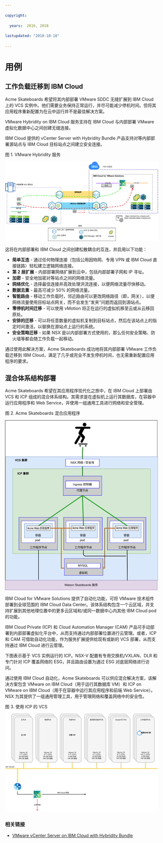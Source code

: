 ```yaml
---

copyright:

  years:  2016, 2018

lastupdated: "2018-10-10"

---
```


# 用例

## 工作负载迁移到 IBM Cloud
Acme Skateboards 希望将其内部部署 VMware SDDC 无缝扩展到 IBM Cloud 上的 VCS 实例中。他们需要业务保持正常运行，并尽可能减少停机时间。但将其应用程序重新配置为在云中运行并不是最佳解决方案。

VMware Hybridity on IBM Cloud 服务支持在 IBM Cloud 与内部部署 VMware 虚拟化数据中心之间创建无缝连接。

IBM Cloud 提供的 vCenter Server with Hybridity Bundle 产品支持对等内部部署源站点与 IBM Cloud 目标站点之间建立安全连接。

图 1. VMware Hybridity 服务

![VMware Hybrid Cloud Extension 服务](vcsicp-hcx.svg)

这将在内部部署和 IBM Cloud 之间创建松散耦合的互连，并启用以下功能：
- **简单互连** - 通过任何物理连接（包括公用因特网、专用 VPN 或 IBM Cloud 直接链路）轻松建立逻辑网络连接。
- **第 2 层扩展** - 内部部署网络扩展到云中，包括内部部署子网和 IP 寻址。
- **加密** - 安全地加密对等站点之间的网络流量。
- **网络优化** - 选择最佳连接并高效处理洪流连接，以便网络流量尽快移动。
- **数据去重** - 最高可减少 50% 的网络流量。
- **智能路由** - 移动工作负载时，邻近路由可以更改网络路径（即，网关），以便网络流量使用目标站点网关，而不会发生“发夹”问题而返回到源站点。
- **零停机时间迁移** - 可以使用 vMotion 将正在运行的虚拟机移至云或从云移回原处。
- **安排的迁移** - 可以将任意数量的虚拟机复制到目标站点，然后在该站点上的指定时间激活，以替换在源站点上运行的系统。
- **安全策略迁移** - 如果 NSX 是以内部部署方式使用的，那么任何安全策略、防火墙等都会随工作负载一起移动。

通过使用此解决方案，Acme Skateboards 成功地将其内部部署 VMware 工作负载迁移到 IBM Cloud，满足了几乎或完全不发生停机时间，也无需重新配置应用程序的要求。

## 混合体系结构部署

Acme Skateboards 希望在其应用程序现代化之旅中，在 IBM Cloud 上部署由 VCS 和 ICP 组成的混合体系结构。其需求是在虚拟机上运行其数据库，在容器中运行应用程序和 Web Service，并使用一组通用工具进行网络和安全管理。

图 2. Acme Skateboards 混合应用程序

![Acme Skateboards 混合应用程序](vcsicp-acme-skateboards-app.svg)

IBM Cloud for VMware Solutions 提供了自动化功能，可将 VMware 技术组件部署到全球范围的 IBM Cloud Data Center。该体系结构包含一个云区域，并支持扩展到其他地理位置中的更多云区域和/或同一数据中心内其他 IBM Cloud pod 的功能。

IBM Cloud Private (ICP) 和 Cloud Automation Manager (CAM) 产品可手动部署到内部部署虚拟化平台中，从而支持通过内部部署位置进行云管理。或者，ICP 和 CAM 可借助自动化功能，作为服务扩展提供给现有或新的 VCS 部署，从而支持通过 IBM Cloud 进行云管理。

下图表示基于 VCS 实例运行的 ICP。NSX-V 配置有专用交换机/VXLAN、DLR 和专门针对 ICP 覆盖网络的 ESG，并且路由设置为通过 ESG 对底层网络进行访问。

通过使用 IBM Cloud 自动化，Acme Skateboards 可以供应混合解决方案，该解决方案包含 VMware on IBM Cloud（用于运行其数据库 VM）和 ICP on VMware on IBM Cloud（用于在容器中运行其应用程序和前端 Web Service）。NSX 为其提供了一组通用管理工具，用于管理网络和覆盖网络中的安全性。

图 3. 使用 ICP 的 VCS

![使用 ICP 的 VCS](vcsicp-virtual-icp-deployment-vcs.svg)

### 相关链接

* [VMware vCenter Server on IBM Cloud with Hybridity Bundle](../vcs/vcs-hybridity-intro.html)
